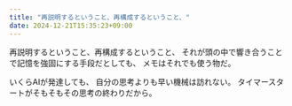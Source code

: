 ```yaml
---
title: "再説明するということ、再構成するということ、"
date: 2024-12-21T15:35:23+09:00
---
```

再説明するということ、再構成するということ、
それが頭の中で響き合うことで記憶を強固にする手段だとしても、
メモはそれでも使う物だ。

いくらAIが発達しても、
自分の思考よりも早い機械は訪れない。
タイマースタートがそもそもその思考の終わりだから。
